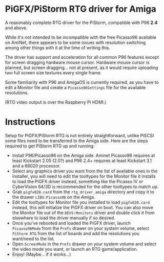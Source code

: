 # PiGFX/PiStorm RTG driver for Amiga

A reasonably complete RTG driver for the PiStorm, compatible with P96 **2.4** and above.

While it's not intended to be incompatible with the free Picasso96 available on AmiNet, there appears to be some issues with resolution switching among other things with it at the time of writing this.

The driver has support and acceleration for all common P96 features except for screen dragging hardware mouse cursor. Hardware mouse cursor is planned, but screen dragging... not at present, as it would require uploading two full screen size textures every single frame.

Some familiarity with P96 and AmigaOS is currently required, as you have to edit a Monitor file and create a `Picasso96Settings` file for the available resolutions.

(RTG video output is over the Raspberry Pi HDMI.)

# Instructions

Setup for PiGFX/PiStorm RTG is not entirely straightforward, unlike PiSCSI some files need to be transferred to the Amiga side. Here are the steps required to get PiStorm RTG up and running:

* Install P96/Picasso96 on the Amiga side. Aminet Picasso96 requires at least Kickstart 2.05 (2.0?) and P96 2.4+ requires at least Kickstart 3.1 and a 68020 processor.
* Select any graphics driver you want from the list of available ones in the installer, you will need to edit the tooltypes for the Monitor file it installs to load the PiGFX driver instead, something like the Picasso IV or CyberVision 64/3D is recommended for the other tooltypes to match up.
* Grab `pigfx020.card` from the `rtg_driver_amiga` directory and copy it to the drawer `LIBS:Picasso96` on the Amiga.
* Edit the tooltypes for Monitor file you installed to load `pigfx020.card` instead, this will initialize the PiGFX driver on boot. You can also move the Monitor file out of the `DEVS:Monitors` driver and double click it from elsewhere to load the driver manually if so desired.
* Once you've rebooted and loaded the PiGFX driver, launch `Picasso96Mode` from the `Prefs` drawer on your system volume, select `PiStorm RTG` from the list of boards and add the resolutions you want/need to the list.
* Open `ScreenMode` in the `Prefs` drawer on your system volume and select the video mode you want, or launch an RTG game/application.
* Enjoy! (Maybe... if it works...)
